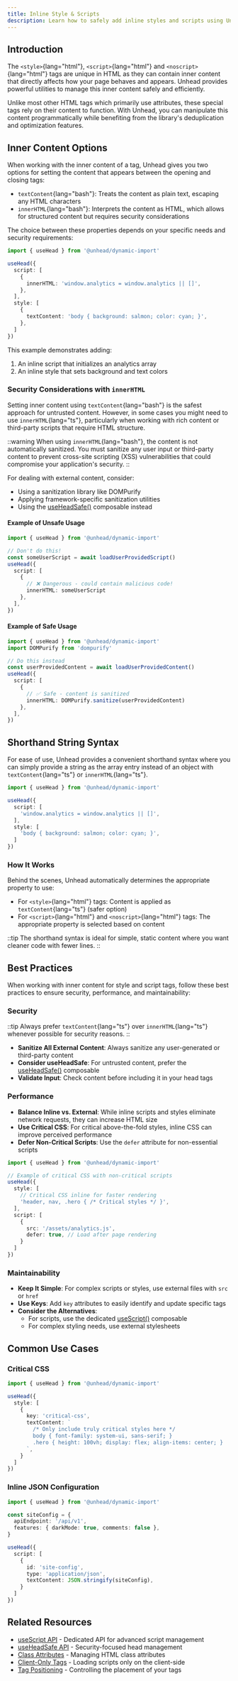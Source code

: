 ```yaml
---
title: Inline Style & Scripts
description: Learn how to safely add inline styles and scripts using Unhead's inner content features.
---
```


## Introduction

The `<style>`{lang="html"}, `<script>`{lang="html"} and `<noscript>`{lang="html"} tags are unique in HTML as they can contain inner content that directly affects how your page behaves and appears. Unhead provides powerful utilities to manage this inner content safely and efficiently.

Unlike most other HTML tags which primarily use attributes, these special tags rely on their content to function. With Unhead, you can manipulate this content programmatically while benefiting from the library's deduplication and optimization features.

## Inner Content Options

When working with the inner content of a tag, Unhead gives you two options for setting the content that appears between the opening and closing tags:

- `textContent`{lang="bash"}: Treats the content as plain text, escaping any HTML characters
- `innerHTML`{lang="bash"}: Interprets the content as HTML, which allows for structured content but requires security considerations

The choice between these properties depends on your specific needs and security requirements:

```ts
import { useHead } from '@unhead/dynamic-import'

useHead({
  script: [
    {
      innerHTML: 'window.analytics = window.analytics || []',
    },
  ],
  style: [
    {
      textContent: 'body { background: salmon; color: cyan; }',
    },
  ]
})
```

This example demonstrates adding:
1. An inline script that initializes an analytics array
2. An inline style that sets background and text colors

### Security Considerations with `innerHTML`

Setting inner content using `textContent`{lang="bash"} is the safest approach for untrusted content. However, in some cases you might need to use `innerHTML`{lang="ts"}, particularly when working with rich content or third-party scripts that require HTML structure.

::warning
When using `innerHTML`{lang="bash"}, the content is not automatically sanitized. You must sanitize any user input or third-party content to prevent cross-site scripting (XSS) vulnerabilities that could compromise your application's security.
::

For dealing with external content, consider:
- Using a sanitization library like DOMPurify
- Applying framework-specific sanitization utilities
- Using the [useHeadSafe()](/api/use-head-safe) composable instead

#### Example of Unsafe Usage

```ts
import { useHead } from '@unhead/dynamic-import'

// Don't do this!
const someUserScript = await loadUserProvidedScript()
useHead({
  script: [
    {
      // ❌ Dangerous - could contain malicious code!
      innerHTML: someUserScript
    },
  ],
})
```

#### Example of Safe Usage

```ts
import { useHead } from '@unhead/dynamic-import'
import DOMPurify from 'dompurify'

// Do this instead
const userProvidedContent = await loadUserProvidedContent()
useHead({
  script: [
    {
      // ✅ Safe - content is sanitized
      innerHTML: DOMPurify.sanitize(userProvidedContent)
    },
  ],
})
```

## Shorthand String Syntax

For ease of use, Unhead provides a convenient shorthand syntax where you can simply provide a string as the array entry instead of an object with `textContent`{lang="ts"} or `innerHTML`{lang="ts"}.

```ts
import { useHead } from '@unhead/dynamic-import'

useHead({
  script: [
    'window.analytics = window.analytics || []',
  ],
  style: [
    'body { background: salmon; color: cyan; }',
  ]
})
```

### How It Works

Behind the scenes, Unhead automatically determines the appropriate property to use:

- For `<style>`{lang="html"} tags: Content is applied as `textContent`{lang="ts"} (safer option)
- For `<script>`{lang="html"} and `<noscript>`{lang="html"} tags: The appropriate property is selected based on content

::tip
The shorthand syntax is ideal for simple, static content where you want cleaner code with fewer lines.
::

## Best Practices

When working with inner content for style and script tags, follow these best practices to ensure security, performance, and maintainability:

### Security

::tip
Always prefer `textContent`{lang="ts"} over `innerHTML`{lang="ts"} whenever possible for security reasons.
::

- **Sanitize All External Content**: Always sanitize any user-generated or third-party content
- **Consider useHeadSafe**: For untrusted content, prefer the [useHeadSafe()](/api/use-head-safe) composable
- **Validate Input**: Check content before including it in your head tags

### Performance

- **Balance Inline vs. External**: While inline scripts and styles eliminate network requests, they can increase HTML size
- **Use Critical CSS**: For critical above-the-fold styles, inline CSS can improve perceived performance
- **Defer Non-Critical Scripts**: Use the `defer` attribute for non-essential scripts

```ts
import { useHead } from '@unhead/dynamic-import'

// Example of critical CSS with non-critical scripts
useHead({
  style: [
    // Critical CSS inline for faster rendering
    'header, nav, .hero { /* Critical styles */ }',
  ],
  script: [
    {
      src: '/assets/analytics.js',
      defer: true, // Load after page rendering
    }
  ]
})
```

### Maintainability

- **Keep It Simple**: For complex scripts or styles, use external files with `src` or `href`
- **Use Keys**: Add `key` attributes to easily identify and update specific tags
- **Consider the Alternatives**:
  - For scripts, use the dedicated [useScript()](/api/use-script) composable
  - For complex styling needs, use external stylesheets

## Common Use Cases

### Critical CSS

```ts
import { useHead } from '@unhead/dynamic-import'

useHead({
  style: [
    {
      key: 'critical-css',
      textContent: `
        /* Only include truly critical styles here */
        body { font-family: system-ui, sans-serif; }
        .hero { height: 100vh; display: flex; align-items: center; }
      `,
    }
  ]
})
```

### Inline JSON Configuration

```ts
import { useHead } from '@unhead/dynamic-import'

const siteConfig = {
  apiEndpoint: '/api/v1',
  features: { darkMode: true, comments: false },
}

useHead({
  script: [
    {
      id: 'site-config',
      type: 'application/json',
      textContent: JSON.stringify(siteConfig),
    }
  ]
})
```

## Related Resources

- [useScript API](/api/use-script) - Dedicated API for advanced script management
- [useHeadSafe API](/api/use-head-safe) - Security-focused head management
- [Class Attributes](/guides/class-attr) - Managing HTML class attributes
- [Client-Only Tags](/guides/client-only-tags) - Loading scripts only on the client-side
- [Tag Positioning](/guides/positions) - Controlling the placement of your tags
